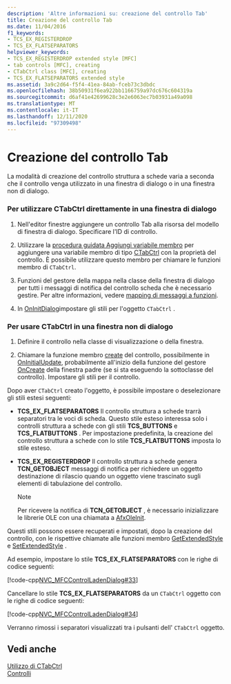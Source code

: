 ```yaml
---
description: 'Altre informazioni su: creazione del controllo Tab'
title: Creazione del controllo Tab
ms.date: 11/04/2016
f1_keywords:
- TCS_EX_REGISTERDROP
- TCS_EX_FLATSEPARATORS
helpviewer_keywords:
- TCS_EX_REGISTERDROP extended style [MFC]
- tab controls [MFC], creating
- CTabCtrl class [MFC], creating
- TCS_EX_FLATSEPARATORS extended style
ms.assetid: 3a9c2d64-f5f4-41ea-84ab-fceb73c3dbdc
ms.openlocfilehash: 38b50931f6ea922bb1166759a97dc676c604319a
ms.sourcegitcommit: d6af41e42699628c3e2e6063ec7b03931a49a098
ms.translationtype: MT
ms.contentlocale: it-IT
ms.lasthandoff: 12/11/2020
ms.locfileid: "97309498"
---
```

# <a name="creating-the-tab-control"></a>Creazione del controllo Tab

La modalità di creazione del controllo struttura a schede varia a seconda che il controllo venga utilizzato in una finestra di dialogo o in una finestra non di dialogo.

### <a name="to-use-ctabctrl-directly-in-a-dialog-box"></a>Per utilizzare CTabCtrl direttamente in una finestra di dialogo

1. Nell'editor finestre aggiungere un controllo Tab alla risorsa del modello di finestra di dialogo. Specificare l'ID di controllo.

1. Utilizzare la [procedura guidata Aggiungi variabile membro](../ide/adding-a-member-variable-visual-cpp.md) per aggiungere una variabile membro di tipo [CTabCtrl](reference/ctabctrl-class.md) con la proprietà del controllo. È possibile utilizzare questo membro per chiamare le funzioni membro di `CTabCtrl`.

1. Funzioni del gestore della mappa nella classe della finestra di dialogo per tutti i messaggi di notifica del controllo scheda che è necessario gestire. Per altre informazioni, vedere [mapping di messaggi a funzioni](reference/mapping-messages-to-functions.md).

1. In [OnInitDialog](reference/cdialog-class.md#oninitdialog)impostare gli stili per l'oggetto `CTabCtrl` .

### <a name="to-use-ctabctrl-in-a-nondialog-window"></a>Per usare CTabCtrl in una finestra non di dialogo

1. Definire il controllo nella classe di visualizzazione o della finestra.

1. Chiamare la funzione membro [create](reference/ctabctrl-class.md#create) del controllo, possibilmente in [OnInitialUpdate](reference/cview-class.md#oninitialupdate), probabilmente all'inizio della funzione del gestore [OnCreate](reference/cwnd-class.md#oncreate) della finestra padre (se si sta eseguendo la sottoclasse del controllo). Impostare gli stili per il controllo.

Dopo aver `CTabCtrl` creato l'oggetto, è possibile impostare o deselezionare gli stili estesi seguenti:

- **TCS_EX_FLATSEPARATORS** Il controllo struttura a schede trarrà separatori tra le voci di scheda. Questo stile esteso interessa solo i controlli struttura a schede con gli stili **TCS_BUTTONS** e **TCS_FLATBUTTONS** . Per impostazione predefinita, la creazione del controllo struttura a schede con lo stile **TCS_FLATBUTTONS** imposta lo stile esteso.

- **TCS_EX_REGISTERDROP** Il controllo struttura a schede genera **TCN_GETOBJECT** messaggi di notifica per richiedere un oggetto destinazione di rilascio quando un oggetto viene trascinato sugli elementi di tabulazione del controllo.

    > [!NOTE]
    >  Per ricevere la notifica di **TCN_GETOBJECT** , è necessario inizializzare le librerie OLE con una chiamata a [AfxOleInit](reference/ole-initialization.md#afxoleinit).

Questi stili possono essere recuperati e impostati, dopo la creazione del controllo, con le rispettive chiamate alle funzioni membro [GetExtendedStyle](reference/ctabctrl-class.md#getextendedstyle) e [SetExtendedStyle](reference/ctabctrl-class.md#setextendedstyle) .

Ad esempio, impostare lo stile **TCS_EX_FLATSEPARATORS** con le righe di codice seguenti:

[!code-cpp[NVC_MFCControlLadenDialog#33](codesnippet/cpp/creating-the-tab-control_1.cpp)]

Cancellare lo stile **TCS_EX_FLATSEPARATORS** da un `CTabCtrl` oggetto con le righe di codice seguenti:

[!code-cpp[NVC_MFCControlLadenDialog#34](codesnippet/cpp/creating-the-tab-control_2.cpp)]

Verranno rimossi i separatori visualizzati tra i pulsanti dell' `CTabCtrl` oggetto.

## <a name="see-also"></a>Vedi anche

[Utilizzo di CTabCtrl](using-ctabctrl.md)<br/>
[Controlli](controls-mfc.md)
